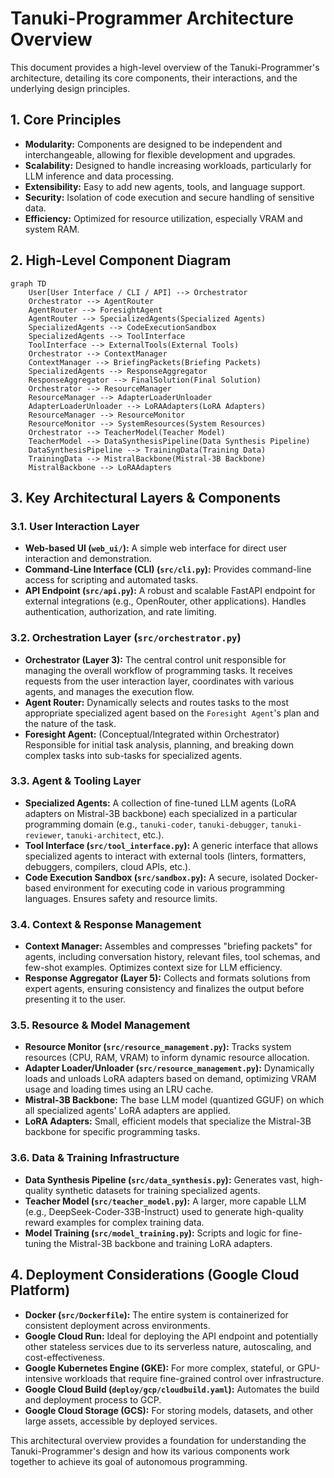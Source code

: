 # Tanuki-Programmer Architecture Overview

This document provides a high-level overview of the Tanuki-Programmer's architecture, detailing its core components, their interactions, and the underlying design principles.

## 1. Core Principles

-   **Modularity:** Components are designed to be independent and interchangeable, allowing for flexible development and upgrades.
-   **Scalability:** Designed to handle increasing workloads, particularly for LLM inference and data processing.
-   **Extensibility:** Easy to add new agents, tools, and language support.
-   **Security:** Isolation of code execution and secure handling of sensitive data.
-   **Efficiency:** Optimized for resource utilization, especially VRAM and system RAM.

## 2. High-Level Component Diagram

```mermaid
graph TD
    User[User Interface / CLI / API] --> Orchestrator
    Orchestrator --> AgentRouter
    AgentRouter --> ForesightAgent
    AgentRouter --> SpecializedAgents(Specialized Agents)
    SpecializedAgents --> CodeExecutionSandbox
    SpecializedAgents --> ToolInterface
    ToolInterface --> ExternalTools(External Tools)
    Orchestrator --> ContextManager
    ContextManager --> BriefingPackets(Briefing Packets)
    SpecializedAgents --> ResponseAggregator
    ResponseAggregator --> FinalSolution(Final Solution)
    Orchestrator --> ResourceManager
    ResourceManager --> AdapterLoaderUnloader
    AdapterLoaderUnloader --> LoRAAdapters(LoRA Adapters)
    ResourceManager --> ResourceMonitor
    ResourceMonitor --> SystemResources(System Resources)
    Orchestrator --> TeacherModel(Teacher Model)
    TeacherModel --> DataSynthesisPipeline(Data Synthesis Pipeline)
    DataSynthesisPipeline --> TrainingData(Training Data)
    TrainingData --> MistralBackbone(Mistral-3B Backbone)
    MistralBackbone --> LoRAAdapters
```

## 3. Key Architectural Layers & Components

### 3.1. User Interaction Layer

-   **Web-based UI (`web_ui/`):** A simple web interface for direct user interaction and demonstration.
-   **Command-Line Interface (CLI) (`src/cli.py`):** Provides command-line access for scripting and automated tasks.
-   **API Endpoint (`src/api.py`):** A robust and scalable FastAPI endpoint for external integrations (e.g., OpenRouter, other applications). Handles authentication, authorization, and rate limiting.

### 3.2. Orchestration Layer (`src/orchestrator.py`)

-   **Orchestrator (Layer 3):** The central control unit responsible for managing the overall workflow of programming tasks. It receives requests from the user interaction layer, coordinates with various agents, and manages the execution flow.
-   **Agent Router:** Dynamically selects and routes tasks to the most appropriate specialized agent based on the `Foresight Agent`'s plan and the nature of the task.
-   **Foresight Agent:** (Conceptual/Integrated within Orchestrator) Responsible for initial task analysis, planning, and breaking down complex tasks into sub-tasks for specialized agents.

### 3.3. Agent & Tooling Layer

-   **Specialized Agents:** A collection of fine-tuned LLM agents (LoRA adapters on Mistral-3B backbone) each specialized in a particular programming domain (e.g., `tanuki-coder`, `tanuki-debugger`, `tanuki-reviewer`, `tanuki-architect`, etc.).
-   **Tool Interface (`src/tool_interface.py`):** A generic interface that allows specialized agents to interact with external tools (linters, formatters, debuggers, compilers, cloud APIs, etc.).
-   **Code Execution Sandbox (`src/sandbox.py`):** A secure, isolated Docker-based environment for executing code in various programming languages. Ensures safety and resource limits.

### 3.4. Context & Response Management

-   **Context Manager:** Assembles and compresses "briefing packets" for agents, including conversation history, relevant files, tool schemas, and few-shot examples. Optimizes context size for LLM efficiency.
-   **Response Aggregator (Layer 5):** Collects and formats solutions from expert agents, ensuring consistency and finalizes the output before presenting it to the user.

### 3.5. Resource & Model Management

-   **Resource Monitor (`src/resource_management.py`):** Tracks system resources (CPU, RAM, VRAM) to inform dynamic resource allocation.
-   **Adapter Loader/Unloader (`src/resource_management.py`):** Dynamically loads and unloads LoRA adapters based on demand, optimizing VRAM usage and loading times using an LRU cache.
-   **Mistral-3B Backbone:** The base LLM model (quantized GGUF) on which all specialized agents' LoRA adapters are applied.
-   **LoRA Adapters:** Small, efficient models that specialize the Mistral-3B backbone for specific programming tasks.

### 3.6. Data & Training Infrastructure

-   **Data Synthesis Pipeline (`src/data_synthesis.py`):** Generates vast, high-quality synthetic datasets for training specialized agents.
-   **Teacher Model (`src/teacher_model.py`):** A larger, more capable LLM (e.g., DeepSeek-Coder-33B-Instruct) used to generate high-quality reward examples for complex training data.
-   **Model Training (`src/model_training.py`):** Scripts and logic for fine-tuning the Mistral-3B backbone and training LoRA adapters.

## 4. Deployment Considerations (Google Cloud Platform)

-   **Docker (`src/Dockerfile`):** The entire system is containerized for consistent deployment across environments.
-   **Google Cloud Run:** Ideal for deploying the API endpoint and potentially other stateless services due to its serverless nature, autoscaling, and cost-effectiveness.
-   **Google Kubernetes Engine (GKE):** For more complex, stateful, or GPU-intensive workloads that require fine-grained control over infrastructure.
-   **Google Cloud Build (`deploy/gcp/cloudbuild.yaml`):** Automates the build and deployment process to GCP.
-   **Google Cloud Storage (GCS):** For storing models, datasets, and other large assets, accessible by deployed services.

This architectural overview provides a foundation for understanding the Tanuki-Programmer's design and how its various components work together to achieve its goal of autonomous programming.
